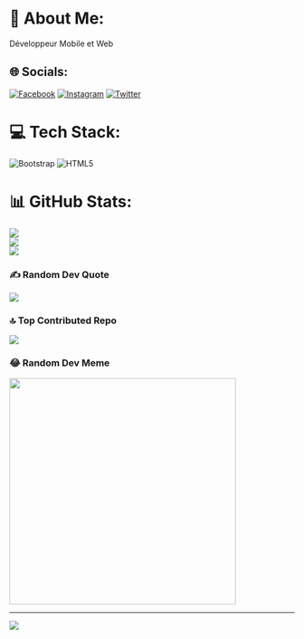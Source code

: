 # 💫 About Me:
Développeur Mobile et Web 


## 🌐 Socials:
[![Facebook](https://img.shields.io/badge/Facebook-%231877F2.svg?logo=Facebook&logoColor=white)](https://facebook.com/Anderson.goumou) [![Instagram](https://img.shields.io/badge/Instagram-%23E4405F.svg?logo=Instagram&logoColor=white)](https://instagram.com/an_der_s0n_) [![Twitter](https://img.shields.io/badge/Twitter-%231DA1F2.svg?logo=Twitter&logoColor=white)](https://twitter.com/GoumouAnderson) 

# 💻 Tech Stack:
![Bootstrap](https://img.shields.io/badge/bootstrap-%238511FA.svg?style=for-the-badge&logo=bootstrap&logoColor=white) ![HTML5](https://img.shields.io/badge/html5-%23E34F26.svg?style=for-the-badge&logo=html5&logoColor=white)
# 📊 GitHub Stats:
![](https://github-readme-stats.vercel.app/api?username=4n-d3er-git&theme=dark&hide_border=false&include_all_commits=true&count_private=false)<br/>
![](https://github-readme-streak-stats.herokuapp.com/?user=4n-d3er-git&theme=dark&hide_border=false)<br/>
![](https://github-readme-stats.vercel.app/api/top-langs/?username=4n-d3er-git&theme=dark&hide_border=false&include_all_commits=true&count_private=false&layout=compact)

### ✍️ Random Dev Quote
![](https://quotes-github-readme.vercel.app/api?type=horizontal&theme=radical)

### 🔝 Top Contributed Repo
![](https://github-contributor-stats.vercel.app/api?username=4n-d3er-git&limit=5&theme=dark&combine_all_yearly_contributions=true)

### 😂 Random Dev Meme
<img src='https://randommeme-five.vercel.app/' style="height: 400px;"/>

---
[![](https://visitcount.itsvg.in/api?id=4n-d3er-git&icon=0&color=0)](https://visitcount.itsvg.in)

<!-- Proudly created with GPRM ( https://gprm.itsvg.in ) -->
